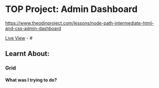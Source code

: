 # TOP Project: Admin Dashboard

https://www.theodinproject.com/lessons/node-path-intermediate-html-and-css-admin-dashboard

[Live View](#) - #


## Learnt About:

### Grid

#### What was I trying to do?